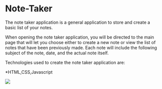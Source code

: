 # Note-Taker

The note taker application is a general application to store and create a basic list of your notes. 

When opening the note taker application, you will be directed to the main page that will let you choose either to create a new note or view the list of notes that have been previously made. Each note will include the following subject of the note, date, and the actual note itself. 

Technologies used to create the note taker application are: 

*HTML,CSS,Javascript



![](readmeimages/notetaker.png)